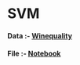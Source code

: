 # SVM

#### Data :- <a href="https://github.com/RishavMishraRM/SVM/blob/main/winequality-red.csv">Winequality</a>  <br>
#### File :- <a href="https://github.com/RishavMishraRM/SVM/blob/main/SVM.ipynb">Notebook</a>
